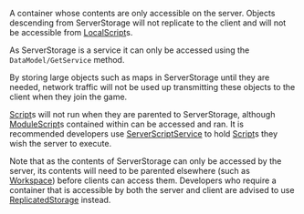 A container whose contents are only accessible on the server. Objects descending from ServerStorage will not replicate to the client and will not be accessible from [LocalScript](https://developer.roblox.com/en-us/api-reference/class/LocalScript)s.

As ServerStorage is a service it can only be accessed using the `DataModel/GetService` method.

By storing large objects such as maps in ServerStorage until they are needed, network traffic will not be used up transmitting these objects to the client when they join the game.

[Script](https://developer.roblox.com/en-us/api-reference/class/Script)s will not run when they are parented to ServerStorage, although [ModuleScript](https://developer.roblox.com/en-us/api-reference/class/ModuleScript)s contained within can be accessed and ran. It is recommended developers use [ServerScriptService](https://developer.roblox.com/en-us/api-reference/class/ServerScriptService) to hold [Script](https://developer.roblox.com/en-us/api-reference/class/Script)s they wish the server to execute.

Note that as the contents of ServerStorage can only be accessed by the server, its contents will need to be parented elsewhere (such as [Workspace](https://developer.roblox.com/en-us/api-reference/class/Workspace)) before clients can access them. Developers who require a container that is accessible by both the server and client are advised to use [ReplicatedStorage](https://developer.roblox.com/en-us/api-reference/class/ReplicatedStorage) instead.